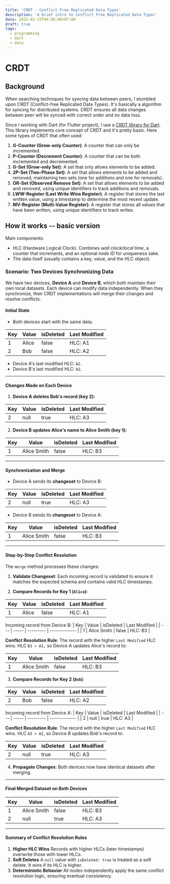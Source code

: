 ```yaml
---
title: 'CRDT - Conflict Free Replicated Data Types'
description: 'A brief intro to Conflict Free Replicated Data Types'
date: 2025-02-22T09:58:08+07:00
draft: true
tags:
  - programming
  - dart
  - data
---
```


# CRDT
## Background
When searching techniques for syncing data between peers, I stumbled upon CRDT (Conflict-free Replicated Data Types). It's basically a algorithm for syncing for distributed systems. CRDT ensures all data changes between peer will be synced with correct order and no data loss.

Since I working with Dart (for Flutter project), I use a [CRDT library for Dart](https://github.com/cachapa/crdt). This library implements core concept of CRDT and it's pretty basic. Here some types of CRDT that often used:

1. **G-Counter (Grow-only Counter)**: A counter that can only be incremented.
2. **P-Counter (Decrement Counter)**: A counter that can be both incremented and decremented.
3. **G-Set (Grow-only Set)**: A set that only allows elements to be added.
4. **2P-Set (Two-Phase Set)**: A set that allows elements to be added and removed, maintaining two sets (one for additions and one for removals).
5. **OR-Set (Observed Remove Set)**: A set that allows elements to be added and removed, using unique identifiers to track additions and removals.
6. **LWW-Register (Last Write Wins Register)**: A register that stores the last written value, using a timestamp to determine the most recent update.
7. **MV-Register (Multi-Value Register)**: A register that stores all values that have been written, using unique identifiers to track writes.
## How it works -- basic version
Main components:
- HLC (Hardware Logical Clock). Combines _wall clock/local time_, a counter that increments, and an optional _node ID_ for uniqueness sake.
- The data itself (usually contains a key, value, and the HLC object).
### **Scenario: Two Devices Synchronizing Data**
We have two devices, **Device A** and **Device B**, which both maintain their own local datasets. Each device can modify data independently. When they synchronize, their CRDT implementations will merge their changes and resolve conflicts.
#### Initial State
- Both devices start with the same data:

| Key | Value | isDeleted | Last Modified |
| --- | ----- | --------- | ------------- |
| 1 | Alice | false | HLC: A1 |
| 2 | Bob | false | HLC: A2 |

- Device A's last modified HLC: `A2`.
- Device B's last modified HLC: `A2`.

---
#### Changes Made on Each Device
1. **Device A deletes Bob's record (key 2):**

| Key | Value | isDeleted | Last Modified |
| --- | ----- | --------- | ------------- |
| 2 | null | true | HLC: A3 |

2. **Device B updates Alice's name to Alice Smith (key 1):**

| Key | Value | isDeleted | Last Modified |
| --- | ----- | --------- | ------------- |
| 1 | Alice Smith | false | HLC: B3 |

---
#### Synchronization and Merge
- Device A sends its **changeset** to Device B:

| Key | Value | isDeleted | Last Modified |
| --- | ----- | --------- | ------------- |
| 2 | null | true | HLC: A3 |

- Device B sends its **changeset** to Device A:

| Key | Value | isDeleted | Last Modified |
| --- | ----- | --------- | ------------- |
| 1 | Alice Smith | false | HLC: B3 |

---
#### Step-by-Step Conflict Resolution

The `merge` method processes these changes:
1. **Validate Changeset**:
    Each incoming record is validated to ensure it matches the expected schema and contains valid HLC timestamps.
    
2. **Compare Records for Key 1 (`Alice`)**:

| Key | Value | isDeleted | Last Modified |
| --- | ----- | --------- | ------------- |
| 1 | Alice | false | HLC: A1 |

Incoming record from Device B:
| Key | Value | isDeleted | Last Modified |
| --- | ----- | --------- | ------------- |
| 1 | Alice Smith | false | HLC: B3 |

**Conflict Resolution Rule**: The record with the higher `Last Modified` HLC wins. HLC `B3 > A1,` so Device A updates Alice's record to:

| Key | Value | isDeleted | Last Modified |
| --- | ----- | --------- | ------------- |
| 1 | Alice Smith | false | HLC: B3 |

3. **Compare Records for Key 2 (`Bob`)**:

| Key | Value | isDeleted | Last Modified |
| --- | ----- | --------- | ------------- |
| 2 | Bob | false | HLC: A2 |

Incoming record from Device A:
| Key | Value | isDeleted | Last Modified |
| --- | ----- | --------- | ------------- |
| 2 | null | true | HLC: A3 |

**Conflict Resolution Rule**: The record with the higher `Last Modified` HLC wins. HLC `A3 > A2`, so Device B updates Bob's record to:

| Key | Value | isDeleted | Last Modified |
| --- | ----- | --------- | ------------- |
| 2 | null | true | HLC: A3 |

4. **Propagate Changes**:
   Both devices now have identical datasets after merging.

---
#### Final Merged Dataset on Both Devices

| Key | Value | isDeleted | Last Modified |
| --- | ----- | --------- | ------------- |
| 1 | Alice Smith | false | HLC: B3 |
| 2 | null | true | HLC: A3 |

---
#### Summary of Conflict Resolution Rules

1. **Higher HLC Wins**
   Records with higher HLCs (later timestamps) overwrite those with lower HLCs.
2. **Soft Deletes**
   A `null` value with `isDeleted: true` is treated as a soft delete. It wins if its HLC is higher.
3. **Deterministic Behavior**
   All nodes independently apply the same conflict resolution logic, ensuring eventual consistency.


